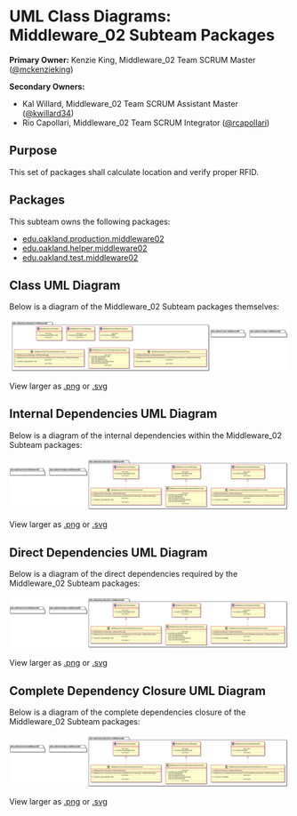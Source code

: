 # UML Class Diagrams: Middleware_02 Subteam Packages

**Primary Owner:** Kenzie King, Middleware_02 Team SCRUM Master ([@mckenzieking](https://github.com/mckenzieking/))

**Secondary Owners:**

- Kal Willard, Middleware_02 Team SCRUM Assistant Master ([@kwillard34](https://github.com/kwillard34/))
- Rio Capollari, Middleware_02 Team SCRUM Integrator ([@rcapollari](https://github.com/rcapollari/))

## Purpose

This set of packages shall calculate location and verify proper RFID.

## Packages

This subteam owns the following packages:

- [edu.oakland.production.middleware02](production)
- [edu.oakland.helper.middleware02](helper)
- [edu.oakland.test.middleware02](test)

## Class UML Diagram

Below is a diagram of the Middleware_02 Subteam packages themselves:

![Middleware_02 Subteam packages](./Middleware02Packages.svg)

View larger as [.png](./Middleware02Packages.png) or [.svg](./Middleware02Packages.svg)

## Internal Dependencies UML Diagram

Below is a diagram of the internal dependencies within the Middleware_02 Subteam packages:

![Middleware_02 Subteam packages Internal Dependencies](./Middleware02Packages_InternalDependencies.svg)

View larger as [.png](./Middleware02Packages_InternalDependencies.png) or [.svg](./Middleware02Packages_InternalDependencies.svg)

## Direct Dependencies UML Diagram

Below is a diagram of the direct dependencies required by the Middleware_02 Subteam packages:

![Middleware_02 Subteam packages Direct Dependencies](./Middleware02Packages_DirectDependencies.svg)

View larger as [.png](./Middleware02Packages_DirectDependencies.png) or [.svg](./Middleware02Packages_DirectDependencies.svg)

## Complete Dependency Closure UML Diagram

Below is a diagram of the complete dependencies closure of the Middleware_02 Subteam packages:

![Middleware_02 Subteam packages Dependency Closure](./Middleware02Packages_Closure.svg)

View larger as [.png](./Middleware02Packages_Closure.png) or [.svg](./Middleware02Packages_Closure.svg)
